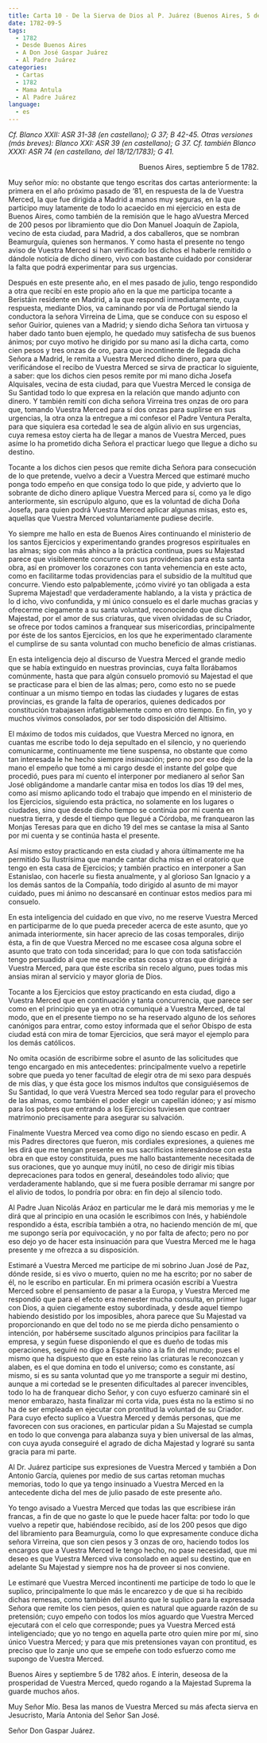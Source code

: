 ```yaml
---
title: Carta 10 - De la Sierva de Dios al P. Juárez (Buenos Aires, 5 de septiembre de 1782).
date: 1782-09-5
tags:
  - 1782
  - Desde Buenos Aires
  - A Don José Gaspar Juárez
  - Al Padre Juárez
categories:
  - Cartas
  - 1782
  - Mama Antula
  - Al Padre Juárez
language:
  - es  
---
```


_Cf. Blanco XXII: ASR 31-38 (en castellano); G 37; B 42-45.
Otras versiones (más breves): Blanco XXI: ASR 39 (en castellano); G 37.
Cf. también Blanco XXXI: ASR 74 (en castellano, del 18/12/1783); G 41._
<div align="right">
Buenos Aires, septiembre 5 de 1782.
</div>

Muy señor mío:
no obstante que tengo escritas dos cartas anteriormente: la primera en el año próximo pasado de ‘81, en respuesta de la de Vuestra Merced, la que fue dirigida a Madrid a manos muy seguras, en la que participo muy latamente de todo lo acaecido en mi ejercicio en esta de Buenos Aires, como también de la remisión que le hago aVuestra Merced de 200 pesos por libramiento que dio Don Manuel Joaquín de Zapiola, vecino de esta ciudad, para Madrid, a dos caballeros, que se nombran Beamurguía, quienes son hermanos. Y como hasta el presente no tengo aviso de Vuestra Merced si han verificado los dichos el haberle remitido o dándole noticia de dicho dinero, vivo con bastante cuidado por considerar la falta que podrá experimentar para sus urgencias.

Después en este presente año, en el mes pasado de julio, tengo respondido a otra que recibí en este propio año en la que me participa tocante a Beristáin residente en Madrid, a la que respondí inmediatamente, cuya respuesta, mediante Dios, va caminando por vía de Portugal siendo la conductora la señora Virreina de Lima, que se conduce con su esposo el señor Guirior, quienes van a Madrid; y siendo dicha Señora tan virtuosa y haber dado tanto buen ejemplo, he quedado muy satisfecha de sus buenos ánimos; por cuyo motivo he dirigido por su mano así la dicha carta, como cien pesos y tres onzas de oro, para que incontinente de llegada dicha Señora a Madrid, le remita a Vuestra Merced dicho dinero, para que verificándose el recibo de Vuestra Merced se sirva de practicar lo siguiente, a saber: que los dichos cien pesos remite por mi mano dicha Josefa Alquisales, vecina de esta ciudad, para que Vuestra Merced le consiga de Su Santidad todo lo que expresa en la relación que mando adjunto con dinero. Y también remití con dicha señora Virreina tres onzas de oro para que, tomando Vuestra Merced para sí dos onzas para suplirse en sus urgencias, la otra onza la entregue a mi confesor el Padre Ventura Peralta, para que siquiera esa cortedad le sea de algún alivio en sus urgencias, cuya remesa estoy cierta ha de llegar a manos de Vuestra Merced, pues asíme lo ha prometido dicha Señora el practicar luego que llegue a dicho su destino.

Tocante a los dichos cien pesos que remite dicha Señora para consecución de lo que pretende, vuelvo a decir a Vuestra Merced que estimaré mucho ponga todo empeño en que consiga todo lo que pide, y advierto que lo sobrante de dicho dinero aplique Vuestra Merced para sí, como ya le digo anteriormente, sin escrúpulo alguno, que es la voluntad de dicha Doña Josefa, para quien podrá Vuestra Merced aplicar algunas misas, esto es, aquellas que Vuestra Merced voluntariamente pudiese decirle.

Yo siempre me hallo en esta de Buenos Aires continuando el ministerio de los santos Ejercicios y experimentando grandes progresos espirituales en las almas; sigo con más ahínco a la práctica continua, pues su Majestad parece que visiblemente concurre con sus providencias para esta santa obra, así en promover los corazones con tanta vehemencia en este acto, como en facilitarme todas providencias para el subsidio de la multitud que concurre. Viendo esto palpablemente, ¡cómo viviré yo tan obligada a esta Suprema Majestad! que verdaderamente hablando, a la vista y práctica de lo d icho, vivo confundida, y mi único consuelo es el darle muchas gracias y ofrecerme ciegamente a su santa voluntad, reconociendo que dicha Majestad, por el amor de sus criaturas, que viven olvidadas de su Criador, se ofrece por todos caminos a franquear sus misericordias, principalmente por éste de los santos Ejercicios, en los que he experimentado claramente el cumplirse de su santa voluntad con mucho beneficio de almas cristianas.

En esta inteligencia dejo al discurso de Vuestra Merced el grande medio que se había extinguido en nuestras provincias, cuya falta llorábamos comúnmente, hasta que para algún consuelo promovió su Majestad el que se practicase para el bien de las almas; pero, como esto no se puede continuar a un mismo tiempo en todas las ciudades y lugares de estas provincias, es grande la falta de operarios, quienes dedicados por  constitución trabajasen infatigablemente como en otro tiempo. En fin, yo y muchos vivimos consolados, por ser todo disposición del Altísimo.

El máximo de todos mis cuidados, que Vuestra Merced no ignora, en cuantas me escribe todo lo deja sepultado en el silencio, y no queriendo comunicarme, continuamente me tiene suspensa, no obstante que como tan interesada le he hecho siempre insinuación; pero no por eso dejo de la mano el empeño que tomé a mi cargo desde el instante del golpe que procedió, pues para mí cuento el interponer por medianero al señor San José obligándome a mandarle cantar misa en todos los días 19 del mes, como así mismo aplicando todo el trabajo que impendo en el ministerio de los Ejercicios, siguiendo esta práctica, no solamente en los lugares o ciudades, sino que desde dicho tiempo se continúa por mi cuenta en nuestra tierra, y desde el tiempo que llegué a Córdoba, me franquearon las Monjas Teresas para que en dicho 19 del mes se cantase la misa al Santo por mi cuenta y se continúa hasta el presente.

Así mismo estoy practicando en esta ciudad y ahora últimamente me ha permitido Su Ilustrísima que mande cantar dicha misa en el oratorio que tengo en esta casa de Ejercicios; y también practico en interponer a San Estanislao, con hacerle su fiesta anualmente, y al glorioso San Ignacio y a los demás santos de la Compañía, todo dirigido al asunto de mi mayor cuidado, pues mi ánimo no descansaré en continuar estos medios para mi consuelo.

En esta inteligencia del cuidado en que vivo, no me reserve Vuestra Merced en participarme de lo que pueda preceder acerca de este asunto, que yo animada interiormente, sin hacer aprecio de las cosas temporales, dirijo ésta, a fin de que Vuestra Merced no me escasee cosa alguna sobre el asunto que trato con toda sinceridad; para lo que con toda satisfacción tengo persuadido al que me escribe estas cosas y otras que dirigiré a Vuestra Merced, para que éste escriba sin recelo alguno, pues todas mis ansias  miran al servicio y mayor gloria de Dios.

Tocante a los Ejercicios que estoy practicando en esta ciudad, digo a Vuestra Merced que en continuación y tanta concurrencia, que parece ser como en el principio que ya en otra comuniqué a Vuestra Merced, de tal modo, que en el presente tiempo no se ha reservado alguno de los señores canónigos para entrar, como estoy informada que el señor Obispo de esta ciudad está con mira de tomar Ejercicios, que será mayor el ejemplo para los demás católicos.

No omita ocasión de escribirme sobre el asunto de las solicitudes que tengo encargado en mis antecedentes: principalmente vuelvo a repetirle sobre que pueda yo tener facultad de elegir otra de mi sexo para después de mis días, y que ésta goce los mismos indultos que consiguiésemos de Su Santidad, lo que verá Vuestra Merced sea todo regular para el provecho de las almas, como también el poder elegir un capellán idóneo; y así mismo para los pobres que entrando a los Ejercicios tuviesen que contraer matrimonio precisamente para asegurar su salvación.

 Finalmente Vuestra Merced vea como digo no siendo escaso en pedir. A mis Padres directores que fueron, mis cordiales expresiones, a quienes me les dirá que me tengan presente en sus sacrificios interesándose con esta obra en que estoy constituida, pues me hallo bastantemente necesitada de sus oraciones, que yo aunque  muy inútil, no ceso de dirigir mis tibias deprecaciones para todos en general, deseándoles todo alivio; que verdaderamente hablando, que si me fuera posible derramar mi sangre por el alivio de todos, lo pondría por obra: en fin dejo al silencio todo.

Al Padre Juan Nicolás Aráoz en particular me le dará mis memorias y me le dirá que al principio en una ocasión le escribimos con Inés, y habiéndole respondido a ésta, escribía también a otra, no haciendo mención de mí, que me supongo sería por equivocación, y no por falta de afecto; pero no por eso dejo yo de hacer esta insinuación para que Vuestra Merced me le haga presente y me ofrezca a su disposición.

Estimaré a Vuestra Merced me participe de mi sobrino Juan José de Paz, dónde reside, si es vivo o muerto, quien no me ha escrito; por no saber de él, no le escribo en particular. En mi primera ocasión escribí a Vuestra Merced sobre el pensamiento de pasar a la Europa, y Vuestra Merced me respondió que para el efecto era menester mucha consulta, en primer lugar con Dios, a quien ciegamente estoy subordinada, y desde aquel tiempo habiendo desistido por los imposibles, ahora parece que Su Majestad va proporcionando en que del todo no se me pierda dicho pensamiento o intención, por habérseme suscitado algunos principios para facilitar la empresa, y según fuese disponiendo el que es dueño de todas mis operaciones, seguiré no digo a España sino a la fin del mundo; pues el mismo que ha dispuesto que en este reino las criaturas le reconozcan y alaben, es el que domina en todo el universo; como es constante, así mismo, si es su santa voluntad que yo me transporte a seguir mi destino, aunque a mi cortedad se le presenten dificultades al parecer invencibles, todo lo ha de franquear dicho Señor, y con cuyo esfuerzo caminaré sin el menor embarazo, hasta finalizar mi corta vida, pues ésta no la estimo si no ha de ser empleada en ejecutar con prontitud la voluntad de su Criador. Para cuyo efecto suplico a Vuestra Merced y demás personas, que me favorecen con sus oraciones, en particular pidan a Su Majestad se cumpla en todo lo que convenga para alabanza suya y bien universal de las almas, con cuya ayuda conseguiré el agrado de dicha Majestad y lograré su santa gracia para mi parte.

Al Dr. Juárez participe sus expresiones de Vuestra Merced y también a Don Antonio García, quienes por medio de sus cartas retoman muchas memorias, todo lo que ya tengo insinuado a Vuestra Merced en la antecedente dicha del mes de julio pasado de este presente año.

Yo tengo avisado a Vuestra Merced que todas las que escribiese irán francas, a fin de que no gaste lo que le puede hacer falta: por todo lo que vuelvo a repetir que, habiéndose recibido, así de los 200 pesos que digo del libramiento para Beamurguía, como lo que expresamente conduce dicha señora Virreina, que son cien pesos y 3 onzas de oro, haciendo todos los encargos que a Vuestra Merced le tengo hecho, no pase necesidad, que mi deseo es que Vuestra Merced viva consolado en aquel su destino, que en adelante Su Majestad y siempre nos ha de proveer si nos conviene.

Le estimaré que Vuestra Merced incontinenti me participe de todo lo que le suplico, principalmente lo que más le encarezco y de que si ha recibido dichas remesas, como también del asunto que le suplico para la expresada Señora que remite los cien pesos, quien es natural que aguarde razón de su pretensión; cuyo empeño con todos los míos aguardo que Vuestra Merced ejecutará con el celo que corresponde; pues ya Vuestra Merced está inteligenciado; que yo no tengo en aquella parte otro quien mire por mí, sino único Vuestra Merced; y para que mis pretensiones vayan con prontitud, es preciso que lo zanje uno que se empeñe con todo esfuerzo como me supongo de Vuestra Merced.

Buenos Aires y septiembre 5 de 1782 años. E ínterin, deseosa de la prosperidad de Vuestra Merced, quedo rogando a la Majestad Suprema la guarde muchos años.

Muy Señor Mío. Besa las manos de Vuestra Merced su más afecta sierva en Jesucristo, María Antonia del Señor San José.

Señor Don Gaspar Juárez.
